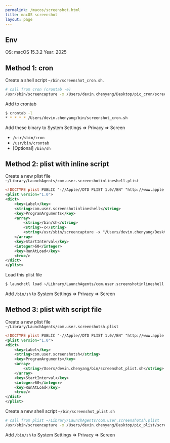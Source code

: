 ```yaml
---
permalink: /macos/screenshot.html
title: macOS screenshot
layout: page
---
```


## Env

OS: macOS 15.3.2
Year: 2025

## Method 1: cron

Create a shell script `~/bin/screenshot_cron.sh`.

```sh
# call from cron (crontab -e)
/usr/sbin/screencapture -x /Users/devin.chenyang/Desktop/pic_cron/screenshot_$(date +%Y%m%d%H%M%S).png
```

Add to crontab

```sh
$ crontab -l
* * * * * /Users/devin.chenyang/bin/screenshot_cron.sh
```

Add these binary to System Settings => Privacy => Screen

- `/usr/sbin/cron`
- `/usr/bin/crontab`
- [Optional] `/bin/sh`

## Method 2: plist with inline script

Create a new plist file `~/Library/LaunchAgents/com.user.screenshotinlineshell.plist`

```xml
<!DOCTYPE plist PUBLIC "-//Apple//DTD PLIST 1.0//EN" "http://www.apple.com/DTDs/PropertyList-1.0.dtd">
<plist version="1.0">
<dict>
    <key>Label</key>
    <string>com.user.screenshotinlineshell</string>
    <key>ProgramArguments</key>
    <array>
        <string>/bin/sh</string>
        <string>-c</string>
        <string>/usr/sbin/screencapture -x "/Users/devin.chenyang/Desktop/pic_screenshotinlineshell_plist/screenshot_$(date +%Y%m%d%H%M%S).png"</string>
    </array>
    <key>StartInterval</key>
    <integer>60</integer>
    <key>RunAtLoad</key>
    <true/>
</dict>
</plist>
```

Load this plist file

```sh
$ launchctl load ~/Library/LaunchAgents/com.user.screenshotinlineshell.plist
```

Add `/bin/sh` to System Settings => Privacy => Screen

## Method 3: plist with script file

Create a new plist file `~/Library/LaunchAgents/com.user.screenshotsh.plist`

```xml
<!DOCTYPE plist PUBLIC "-//Apple//DTD PLIST 1.0//EN" "http://www.apple.com/DTDs/PropertyList-1.0.dtd">
<plist version="1.0">
<dict>
    <key>Label</key>
    <string>com.user.screenshotsh</string>
    <key>ProgramArguments</key>
    <array>
        <string>/Users/devin.chenyang/bin/screenshot_plist.sh</string>
    </array>
    <key>StartInterval</key>
    <integer>60</integer>
    <key>RunAtLoad</key>
    <true/>
</dict>
</plist>
```

Create a new shell script `~/bin/screenshot_plist.sh`

```sh
# call from plist ~/Library/LaunchAgents/com.user.screenshotsh.plist
/usr/sbin/screencapture -x /Users/devin.chenyang/Desktop/pic_plist/screenshot_$(date +%Y%m%d%H%M%S).png
```

Add `/bin/sh` to System Settings => Privacy => Screen
